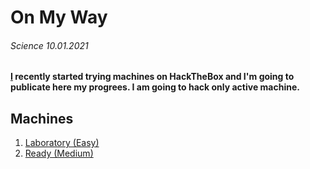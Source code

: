 # On My Way
###### Science 10.01.2021

#### [I](https://www.hackthebox.eu/home/users/profile/480331) recently started trying machines on HackTheBox and I'm going to publicate here my progrees. I am going to hack only active machine.

## Machines

1. [Laboratory (Easy)](https://github.com/Pash3nlee/HackTheBox/blob/main/Medium/Laboratory.md)
2. [Ready (Medium)](https://github.com/Pash3nlee/HackTheBox/blob/main/Medium/Ready.md)



